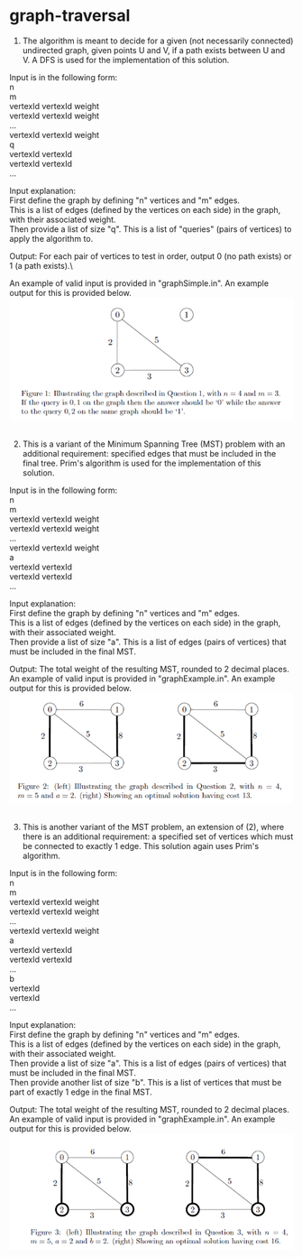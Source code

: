 # graph-traversal
1. The algorithm is meant to decide for a given (not necessarily connected) undirected graph, given points U and V, if a path exists between U and V. A DFS is used for the implementation of this solution.

Input is in the following form:\
n\
m\
vertexId vertexId weight\
vertexId vertexId weight\
...\
vertexId vertexId weight\
q\
vertexId vertexId\
vertexId vertexId\
...

Input explanation:\
First define the graph by defining "n" vertices and "m" edges.\
This is a list of edges (defined by the vertices on each side) in the graph, with their associated weight.\
Then provide a list of size "q". This is a list of "queries" (pairs of vertices) to apply the algorithm to.

Output: For each pair of vertices to test in order, output 0 (no path exists) or 1 (a path exists).\

An example of valid input is provided in "graphSimple.in". An example output for this is provided below.\
![graph-traversal-1](graph-traversal-1/example.PNG)
<br>
<br>

2. This is a variant of the Minimum Spanning Tree (MST) problem with an additional requirement: specified edges that must be included in the final tree. Prim's algorithm is used for the implementation of this solution.

Input is in the following form:\
n\
m\
vertexId vertexId weight\
vertexId vertexId weight\
...\
vertexId vertexId weight\
a\
vertexId vertexId\
vertexId vertexId\
...

Input explanation:\
First define the graph by defining "n" vertices and "m" edges.\
This is a list of edges (defined by the vertices on each side) in the graph, with their associated weight.\
Then provide a list of size "a". This is a list of edges (pairs of vertices) that must be included in the final MST.

Output: The total weight of the resulting MST, rounded to 2 decimal places.
An example of valid input is provided in "graphExample.in". An example output for this is provided below.\
![graph-traversal-2](graph-traversal-2/example2.PNG)
<br>
<br>

3. This is another variant of the MST problem, an extension of (2), where there is an additional requirement: a specified set of vertices which must be connected to exactly 1 edge. This solution again uses Prim's algorithm.

Input is in the following form:\
n\
m\
vertexId vertexId weight\
vertexId vertexId weight\
...\
vertexId vertexId weight\
a\
vertexId vertexId\
vertexId vertexId\
...\
b\
vertexId\
vertexId\
...

Input explanation:\
First define the graph by defining "n" vertices and "m" edges.\
This is a list of edges (defined by the vertices on each side) in the graph, with their associated weight.\
Then provide a list of size "a". This is a list of edges (pairs of vertices) that must be included in the final MST.\
Then provide another list of size "b". This is a list of vertices that must be part of exactly 1 edge in the final MST.

Output: The total weight of the resulting MST, rounded to 2 decimal places.\
An example of valid input is provided in "graphExample.in". An example output for this is provided below.\
![graph-traversal-3](graph-traversal-3/example3.PNG)

